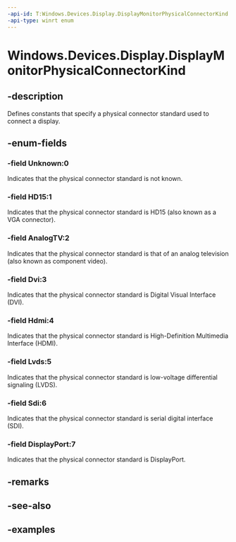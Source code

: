 ```yaml
---
-api-id: T:Windows.Devices.Display.DisplayMonitorPhysicalConnectorKind
-api-type: winrt enum
---
```


<!-- Enumeration syntax.
public enum DisplayMonitorPhysicalConnectorKind : int 
-->

# Windows.Devices.Display.DisplayMonitorPhysicalConnectorKind

## -description
Defines constants that specify a physical connector standard used to connect a display.

## -enum-fields
### -field Unknown:0
Indicates that the physical connector standard is not known.

### -field HD15:1
Indicates that the physical connector standard is HD15 (also known as a VGA connector).

### -field AnalogTV:2
Indicates that the physical connector standard is that of an analog television (also known as component video).

### -field Dvi:3
Indicates that the physical connector standard is Digital Visual Interface (DVI).

### -field Hdmi:4
Indicates that the physical connector standard is High-Definition Multimedia Interface (HDMI).

### -field Lvds:5
Indicates that the physical connector standard is low-voltage differential signaling (LVDS).

### -field Sdi:6
Indicates that the physical connector standard is serial digital interface (SDI).

### -field DisplayPort:7
Indicates that the physical connector standard is DisplayPort.

## -remarks

## -see-also

## -examples

